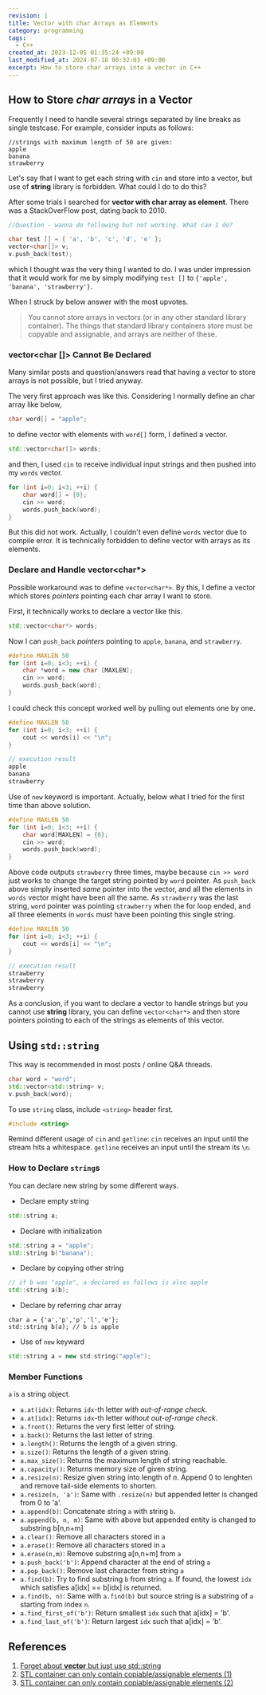 ```yaml
---
revision: 1
title: Vector with char Arrays as Elements
category: programming
tags:
  - C++
created_at: 2023-12-05 01:35:24 +09:00
last_modified_at: 2024-07-18 00:32:03 +09:00
excerpt: How to store char arrays into a vector in C++
---
```


## How to Store *char arrays* in a Vector

Frequently I need to handle several strings separated by line breaks as single testcase.  For example, consider inputs as follows:

```
//strings with maximum length of 50 are given:
apple
banana
strawberry
```

Let's say that I want to get each string with `cin` and store into a vector, but use of **string** library is forbidden.  What could I do to do this?

After some trials I searched for **vector with char array as element**.  There was a StackOverFlow post, dating back to 2010.

```cpp
//Question - wanna do following but not working. What can I do?

char test [] = { 'a', 'b', 'c', 'd', 'e' };
vector<char[]> v;
v.push_back(test);
```

which I thought was the very thing I wanted to do.  I was under impression that it would work for me by simply modifying `test []` to `{'apple', 'banana', 'strawberry'}`.

When I struck by below answer with the most upvotes.

> You cannot store arrays in vectors (or in any other standard library container).  The things that standard library containers store must be copyable and assignable, and arrays are neither of these.

### vector<char []> Cannot Be Declared

Many similar posts and question/answers read that having a vector to store arrays is not possible, but I tried anyway.

The very first approach was like this.  Considering I normally define an char array like below,

```cpp
char word[] = "apple";
```

to define vector with elements with `word[]` form, I defined a vector.

```cpp
std::vector<char[]> words;
```

and then, I used `cin` to receive individual input strings and then pushed into my `words` vector.

```cpp
for (int i=0; i<3; ++i) {
    char word[] = {0};
    cin >> word;
    words.push_back(word);
}
```

But this did not work.  Actually, I couldn't even define `words` vector due to compile error.  It is technically forbidden to define vector with arrays as its elements.

### Declare and Handle vector<char*>

Possible workaround was to define `vector<char*>`.  By this, I define a vector which stores *pointers* pointing each char array I want to store.

First, it technically works to declare a vector like this.

```cpp
std::vector<char*> words;
```

Now I can `push_back` *pointers* pointing to `apple`, `banana`, and `strawberry`.

```cpp
#define MAXLEN 50
for (int i=0; i<3; ++i) {
    char *word = new char [MAXLEN];
    cin >> word;
    words.push_back(word);
}
```

I could check this concept worked well by pulling out elements one by one.

```cpp
#define MAXLEN 50
for (int i=0; i<3; ++i) {
    cout << words[i] << "\n";
}

// execution result
apple
banana
strawberry
```

Use of `new` keyword is important.  Actually, below what I tried for the first time than above solution.

```cpp
#define MAXLEN 50
for (int i=0; i<3; ++i) {
    char word[MAXLEN] = {0};
    cin >> word;
    words.push_back(word);
}
```

Above code outputs `strawberry` three times, maybe because `cin >> word` just works to change the target string pointed by `word` pointer.  As `push_back` above simply inserted *same* pointer into the vector, and all the elements in `words` vector might have been all the same.  As `strawberry` was the last string, `word` pointer was pointing `strawberry` when the for loop ended, and all three elements in `words` must have been pointing this single string.

```cpp
#define MAXLEN 50
for (int i=0; i<3; ++i) {
    cout << words[i] << "\n";
}

// execution result
strawberry
strawberry
strawberry
```

As a conclusion, if you want to declare a vector to handle strings but you cannot use **string** library, you can define `vector<char*>` and then store pointers pointing to each of the strings as elements of this vector.

## Using `std::string`

This way is recommended in most posts / online Q&A threads.  

```cpp
char word = "word";
std::vector<std::string> v;
v.push_back(word);
```

To use `string` class, include `<string>` header first.

```cpp
#include <string>
```

Remind different usage of `cin` and `getline`:  `cin` receives an input until the stream hits a whitespace.  `getline` receives an input until the stream its `\n`.

### How to Declare `string`s

You can declare new string by some different ways.

- Declare empty string
```cpp
std::string a;
```
- Declare with initialization
```cpp
std::string a = "apple";
std::string b("banana");
```
- Declare by copying other string
```cpp
// if b was "apple", a declared as follows is also apple
std::string a(b);
```
- Declare by referring char array
```
char a = {'a','p','p','l','e'};
std::string b(a); // b is apple
```
- Use of `new` keyward
```cpp
std::string a = new std:string("apple");
```

### Member Functions

`a` is a string object.
- `a.at(idx)`: Returns `idx`-th letter *with out-of-range check*.
- `a.at[idx]`: Returns `idx`-th letter *without out-of-range check*.
- `a.front()`: Returns the very first letter of string.
- `a.back()`: Returns the last letter of string.
- `a.length()`: Returns the length of a given string.
- `a.size()`: Returns the length of a given string.
- `a.max_size()`: Returns the maximum length of string reachable.
- `a.capacity()`: Returns memory size of given string.
- `a.resize(n)`: Resize given string into length of *n*.  Append 0 to lenghten and remove tail-side elements to shorten.
- `a.resize(n, 'a')`: Same with `.resize(n)` but appended letter is changed from 0 to 'a'.
- `a.append(b)`: Concatenate string `a` with string `b`.
- `a.append(b, n, m)`: Same with above but appended entity is changed to substring b\[n,n+m\]
- `a.clear()`: Remove all characters stored in `a`
- `a.erase()`: Remove all characters stored in `a`
- `a.erase(n,m)`: Remove substring a\[n,n+m\] from `a`
- `a.push_back('b')`: Append character at the end of string `a`
- `a.pop_back()`: Remove last character from string `a`
- `a.find(b)`: Try to find substring `b` from string `a`.  If found, the lowest `idx` which satisfies a\[idx\] == b\[idx\] is returned.
- `a.find(b, n)`: Same with `a.find(b)` but source string is a substring of `a` starting from index `n`.
- `a.find_first_of('b')`: Return smallest `idx` such that a\[idx\] = 'b'.
- `a.find_last_of('b')`: Return largest `idx` such that a\[idx\] = 'b'.

## References

1. [Forget about **vector** but just use std::string](https://stackoverflow.com/questions/2392308/c-vector-of-char-array)
2. [STL container can only contain copiable/assignable elements (1)](https://itecnote.com/tecnote/c-vector-of-char-array/)
3. [STL container can only contain copiable/assignable elements (2)](https://copyprogramming.com/howto/c-vector-of-char-array)